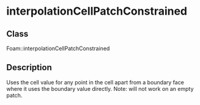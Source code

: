 # interpolationCellPatchConstrained 
## Class
Foam::interpolationCellPatchConstrained

## Description
Uses the cell value for any point in the cell apart from a boundary face
where it uses the boundary value directly.
Note: will not work on an empty patch.


